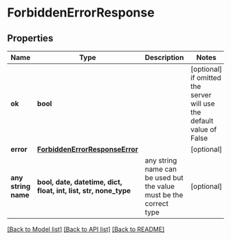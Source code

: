 # ForbiddenErrorResponse


## Properties
Name | Type | Description | Notes
------------ | ------------- | ------------- | -------------
**ok** | **bool** |  | [optional]  if omitted the server will use the default value of False
**error** | [**ForbiddenErrorResponseError**](ForbiddenErrorResponseError.md) |  | [optional] 
**any string name** | **bool, date, datetime, dict, float, int, list, str, none_type** | any string name can be used but the value must be the correct type | [optional]

[[Back to Model list]](../README.md#documentation-for-models) [[Back to API list]](../README.md#documentation-for-api-endpoints) [[Back to README]](../README.md)


